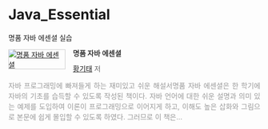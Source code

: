 # Java_Essential
명품 자바 에센셜 실습
<div style="float: left; margin: 0 15px 5px 0;"><a style="display: inline-block; overflow: hidden; border: solid 1px #ccc;" href="http://www.yes24.com/Product/Goods/63041975" target="_blank" rel="noopener"><img style="margin: -1px; vertical-align: top;" src="//image.yes24.com/goods/63041975/M" alt="명품 자바 에센셜 " border="0" /></a></div>
<div>
<p style="line-height: 1.2em; color: #333; font-size: 14px; font-weight: bold;" data-ke-size="size16">명품 자바 에센셜</p>
<p style="margin-top: 5px; line-height: 1.2em; color: #666;" data-ke-size="size16"><a href="http://www.yes24.com/Product/Search?domain=ALL&amp;query=황기태&amp;authorNo=164743&amp;author=황기태" target="_blank" rel="noopener">황기태</a> 저</p>
<p style="margin-top: 14px; line-height: 1.5em; text-align: justify; color: #999;" data-ke-size="size16">자바 프로그래밍에 빠져들게 하는 재미있고 쉬운 해설서명품 자바 에센셜은 한 학기에 자바의 기초를 습득할 수 있도록 작성된 책이다. 자바 언어에 대한 쉬운 설명과 의미 있는 예제를 도입하여 이론이 프로그래밍으로 이어지게 하고, 이해도 높은 삽화와 그림으로 본문에 쉽게 몰입할 수 있도록 하였다. 그러므로 이 책은...</p>
</div>
